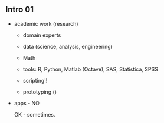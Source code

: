 ## Intro 01

*   academic work (research)

    *   domain experts
    
    *   data (science, analysis, engineering)

    *   Math

    *   tools: R, Python, Matlab (Octave), SAS, Statistica, SPSS

    *   scripting!!

    *   prototyping ()

   *   apps - NO 

        OK - sometimes.
    
 
